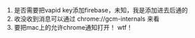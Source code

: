 1. 是否需要把vapid key添加firebase，未知，我是添加进去后通的
2. 收没收到消息可以通过 chrome://gcm-internals 来看
3. 要把mac上的允许chrome通知打开！ wtf！
